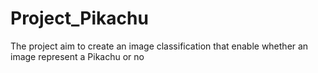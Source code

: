 # Project_Pikachu
The project aim to  create an image classification that enable whether an image represent a Pikachu or no
